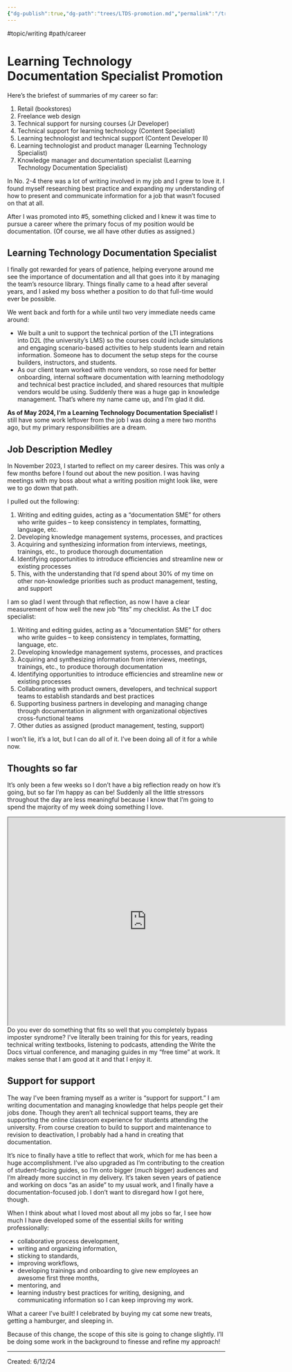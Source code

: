 ```yaml
---
{"dg-publish":true,"dg-path":"trees/LTDS-promotion.md","permalink":"/trees/ltds-promotion/","created":"2024-12-14T14:01:59.993-05:00","updated":"2025-01-31T23:06:43.847-05:00"}
---
```


#topic/writing #path/career 


# Learning Technology Documentation Specialist Promotion 

Here’s the briefest of summaries of my career so far:

1. Retail (bookstores)
2. Freelance web design
3. Technical support for nursing courses (Jr Developer)
4. Technical support for learning technology (Content Specialist)
5. Learning technologist and technical support (Content Developer II)
6. Learning technologist and product manager (Learning Technology Specialist)
7. Knowledge manager and documentation specialist (Learning Technology Documentation Specialist)

In No. 2-4 there was a lot of writing involved in my job and I grew to love it. I found myself researching best practice and expanding my understanding of how to present and communicate information for a job that wasn’t focused on that at all.

After I was promoted into #5, something clicked and I knew it was time to pursue a career where the primary focus of my position would be documentation. (Of course, we all have other duties as assigned.)

## Learning Technology Documentation Specialist

I finally got rewarded for years of patience, helping everyone around me see the importance of documentation and all that goes into it by managing the team’s resource library. Things finally came to a head after several years, and I asked my boss whether a position to do that full-time would ever be possible.

We went back and forth for a while until two very immediate needs came around:

- We built a unit to support the technical portion of the LTI integrations into D2L (the university’s LMS) so the courses could include simulations and engaging scenario-based activities to help students learn and retain information. Someone has to document the setup steps for the course builders, instructors, and students.
- As our client team worked with more vendors, so rose need for better onboarding, internal software documentation with learning methodology and technical best practice included, and shared resources that multiple vendors would be using. Suddenly there was a huge gap in knowledge management. That’s where my name came up, and I’m glad it did.

**As of May 2024, I’m a Learning Technology Documentation Specialist!** I still have some work leftover from the job I was doing a mere two months ago, but my primary responsibilities are a dream.

## Job Description Medley

In November 2023, I started to reflect on my career desires. This was only a few months before I found out about the new position. I was having meetings with my boss about what a writing position might look like, were we to go down that path.

I pulled out the following:

1. Writing and editing guides, acting as a “documentation SME” for others who write guides – to keep consistency in templates, formatting, language, etc.
2. Developing knowledge management systems, processes, and practices
3. Acquiring and synthesizing information from interviews, meetings, trainings, etc., to produce thorough documentation
4. Identifying opportunities to introduce efficiencies and streamline new or existing processes
5. This, with the understanding that I’d spend about 30% of my time on other non-knowledge priorities such as product management, testing, and support

I am so glad I went through that reflection, as now I have a clear measurement of how well the new job “fits” my checklist. As the LT doc specialist:

1. Writing and editing guides, acting as a “documentation SME” for others who write guides – to keep consistency in templates, formatting, language, etc.
2. Developing knowledge management systems, processes, and practices
3. Acquiring and synthesizing information from interviews, meetings, trainings, etc., to produce thorough documentation
4. Identifying opportunities to introduce efficiencies and streamline new or existing processes
5. Collaborating with product owners, developers, and technical support teams to establish standards and best practices
6. Supporting business partners in developing and managing change through documentation in alignment with organizational objectives cross-functional teams
7. Other duties as assigned (product management, testing, support)

I won’t lie, it’s a lot, but I can do all of it. I’ve been doing all of it for a while now.

## Thoughts so far

It’s only been a few weeks so I don’t have a big reflection ready on how it’s going, but so far I’m happy as can be! Suddenly all the little stressors throughout the day are less meaningful because I know that I’m going to spend the majority of my week doing something I love.
<iframe src="https://drive.google.com/file/d/1KC5sdTUnntWtcny20yCNR2wxMR2MYlLi/preview" width="640" height="480" allow="autoplay"></iframe>
Do you ever do something that fits so well that you completely bypass imposter syndrome? I’ve literally been training for this for years, reading technical writing textbooks, listening to podcasts, attending the Write the Docs virtual conference, and managing guides in my “free time” at work. It makes sense that I am good at it and that I enjoy it.

## Support for support

The way I’ve been framing myself as a writer is “support for support.” I am writing documentation and managing knowledge that helps people get their jobs done. Though they aren’t all technical support teams, they are supporting the online classroom experience for students attending the university. From course creation to build to support and maintenance to revision to deactivation, I probably had a hand in creating that documentation.

It’s nice to finally have a title to reflect that work, which for me has been a huge accomplishment. I’ve also upgraded as I’m contributing to the creation of student-facing guides, so I’m onto bigger (_much_ bigger) audiences and I’m already more succinct in my delivery. It’s taken seven years of patience and working on docs “as an aside” to my usual work, and I finally have a documentation-focused job. I don’t want to disregard how I got here, though.

When I think about what I loved most about all my jobs so far, I see how much I have developed some of the essential skills for writing professionally:

- collaborative process development,
- writing and organizing information,
- sticking to standards,
- improving workflows,
- developing trainings and onboarding to give new employees an awesome first three months,
- mentoring, and
- learning industry best practices for writing, designing, and communicating information so I can keep improving my work.

What a career I’ve built! I celebrated by buying my cat some new treats, getting a hamburger, and sleeping in.

Because of this change, the scope of this site is going to change slightly. I’ll be doing some work in the background to finesse and refine my approach!

---
Created: 6/12/24